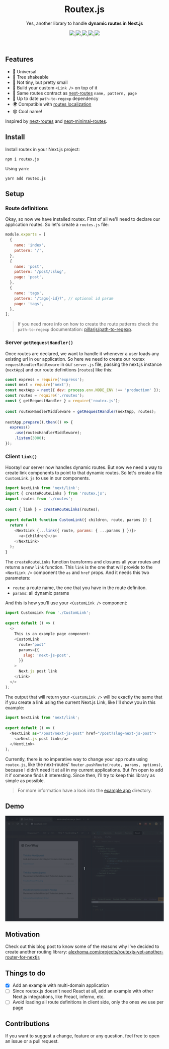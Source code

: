 <h1 align="center">Routex.js</h1>
<p align="center">Yes, another library to handle <strong>dynamic routes in Next.js</strong></p>

<p align="center">
  <a href="https://www.npmjs.com/package/routex.js">
    <img src="https://badgen.net/npm/v/routex.js">
  </a> 
  <a href="https://travis-ci.com/alexhoma/routex.js">
    <img src="https://travis-ci.com/alexhoma/routex.js.svg?branch=master">
  </a> 
  <a href="https://codecov.io/gh/alexhoma/routex.js">
    <img src="https://badgen.net/codecov/c/github/alexhoma/routex.js">
  </a> 
  <a href="https://bundlephobia.com/result?p=routex.js">
    <img src="https://badgen.net/bundlephobia/min/routex.js">
  </a> 
  <a href="https://bundlephobia.com/result?p=routex.js">
    <img src="https://badgen.net/bundlephobia/minzip/routex.js">
  </a>
</p>

<br />

## Features

- :milky_way: Universal
- :leaves: Tree shakeable
- :ant: Not tiny, but pretty small
- :link: Build your custom `<Link />` on top of it
- :tada: Same routes contract as [next-routes] `name, pattern, page`
- :rocket: Up to date `path-to-regexp` dependency
- :earth_africa: Compatible with [routes localization]
- :sunglasses: Cool name!

Inspired by [next-routes] and [next-minimal-routes].

## Install

Install routex in your Next.js project:

```
npm i routex.js
```

Using yarn:

```
yarn add routex.js
```

## Setup

### Route definitions

Okay, so now we have installed routex. First of all we'll need to declare
our application routes. So let's create a `routes.js` file:

```javascript
module.exports = [
  {
    name: 'index',
    pattern: '/',
  },
  {
    name: 'post',
    pattern: '/post/:slug',
    page: 'post',
  },
  {
    name: 'tags',
    pattern: '/tags{-id}?', // optional id param
    page: 'tags',
  },
];
```

> If you need more info on how to create the route patterns
> check the `path-to-regexp` documentation: [pillarjs/path-to-regexp].

### Server `getRequestHandler()`

Once routes are declared, we want to handle it whenever a user loads any existing url
in our application. So here we need to create our routex `requestHandlerMiddleware` in our `server.js` file,
passing the next.js instance (`nextApp`) and our route definitions (`routes`) like this:

```javascript
const express = require('express');
const next = require('next');
const nextApp = next({ dev: process.env.NODE_ENV !== 'production' });
const routes = require('./routes');
const { getRequestHandler } = require('routex.js');

const routexHandlerMiddleware = getRequestHandler(nextApp, routes);

nextApp.prepare().then(() => {
  express()
    .use(routexHandlerMiddleware);
    .listen(3000);
});
```

### Client `link()`

Hooray! our server now handles dynamic routes. But now we need a way to create link
components to point to that dynamic routes. So let's create a file `CustomLink.js` to use
in our components.

```javascript
import NextLink from 'next/link';
import { createRouteLinks } from 'routex.js';
import routes from './routes';

const { link } = createRouteLinks(routes);

export default function CustomLink({ children, route, params }) {
  return (
    <NextLink {...link({ route, params: { ...params } })}>
      <a>{children}</a>
    </NextLink>
  );
}
```

The `createRouteLinks` function transforms and closures all your routes and returns
a new `link` function. This `link` is the one that will provide to the `<NextLink />` component
the `as` and `href` props. And it needs this two parameters:

- `route`: a route name, the one that you have in the route definiton.
- `params`: all dynamic params

And this is how you'll use your `<CustomLink />` component:

```javascript
import CustomLink from './CustomLink';

export default () => (
  <>
    This is an example page component:
    <CustomLink
      route="post"
      params={{
        slug: 'next-js-post',
      }}
    >
      Next.js post link
    </Link>
  </>
);
```

The output that will return your `<CustomLink />` will be exactly the same that if
you create a link using the current Next.js Link, like I'll show you in this example:

```javascript
import NextLink from 'next/link';

export default () => (
  <NextLink as="/post/next-js-post" href="/post?slug=next-js-post">
    <a>Next.js post link</a>
  </NextLink>
);
```

Currently, there is no imperative way to change your app route using `routex.js`,
like the next-routes' `Router.pushRoute(route, params, options)`, because I didn't need it at all in my current applications.
But I'm open to add it if someone finds it interesting. Since then, I'll try to keep this library as simple as possible.

> For more information have a look into the [example app](./examples) directory.

## Demo

<img src="./examples/with-custom-link/demo.gif" max-height="500px" align="center" />

## Motivation

Check out this blog post to know some of the reasons why I've decided to create another routing library: [alexhoma.com/projects/routexjs-yet-another-router-for-nextjs]

## Things to do

- [x] Add an example with multi-domain application
- [ ] Since routex.js doesn't need React at all, add an example with other Next.js integrations, like Preact, inferno, etc.
- [ ] Avoid loading all route definitions in client side, only the ones we use per page

## Contributions

If you want to suggest a change, feature or any question, feel free to open an issue or a pull request.

[npm-version]: https://badgen.net/npm/v/routex.js
[travis-build]: https://travis-ci.com/alexhoma/routex.js.svg?branch=master
[bundlephobia-min-badge]: https://badgen.net/bundlephobia/min/routex.js
[bundlephobia-minzip-badge]: https://badgen.net/bundlephobia/minzip/routex.js
[next-routes]: https://github.com/fridays/next-routes 'fridays/next-routes'
[next-minimal-routes]: https://github.com/lydell/next-minimal-routes 'lydell/next-minimal-routes'
[routes localization]: ./examples/with-route-localization
[pillarjs/path-to-regexp]: https://github.com/pillarjs/path-to-regexp
[alexhoma.com/projects/routexjs-yet-another-router-for-nextjs]: https://alexhoma.com/projects/routexjs-yet-another-router-for-nextjs/
